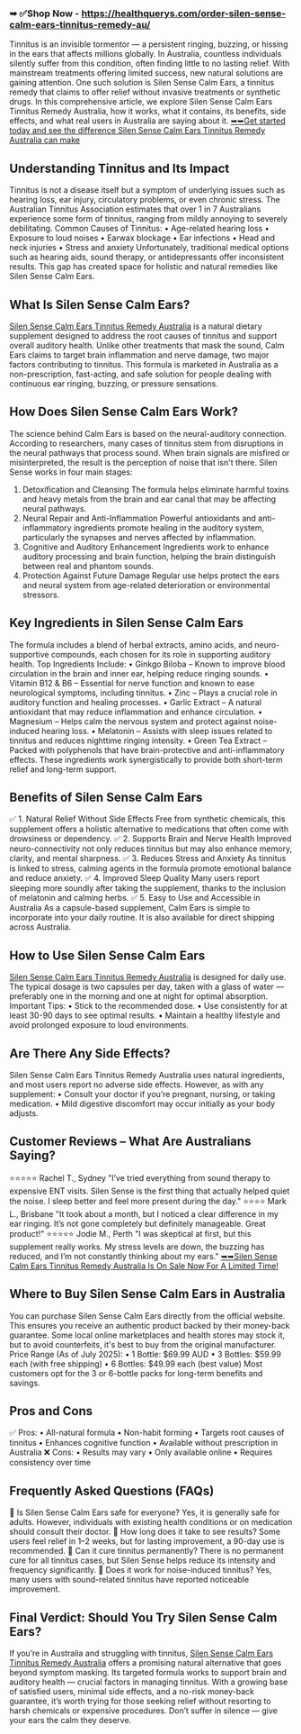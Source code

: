 
### ➥ ✅Shop Now - https://healthquerys.com/order-silen-sense-calm-ears-tinnitus-remedy-au/

Tinnitus is an invisible tormentor — a persistent ringing, buzzing, or hissing in the ears that affects millions globally. In Australia, countless individuals silently suffer from this condition, often finding little to no lasting relief. With mainstream treatments offering limited success, new natural solutions are gaining attention. One such solution is Silen Sense Calm Ears, a tinnitus remedy that claims to offer relief without invasive treatments or synthetic drugs.
In this comprehensive article, we explore Silen Sense Calm Ears Tinnitus Remedy Australia, how it works, what it contains, its benefits, side effects, and what real users in Australia are saying about it. [➥➥Get started today and see the difference Silen Sense Calm Ears Tinnitus Remedy Australia can make](https://healthquerys.com/order-silen-sense-calm-ears-tinnitus-remedy-au/)


## Understanding Tinnitus and Its Impact

Tinnitus is not a disease itself but a symptom of underlying issues such as hearing loss, ear injury, circulatory problems, or even chronic stress. The Australian Tinnitus Association estimates that over 1 in 7 Australians experience some form of tinnitus, ranging from mildly annoying to severely debilitating.
Common Causes of Tinnitus:
•	Age-related hearing loss
•	Exposure to loud noises
•	Earwax blockage
•	Ear infections
•	Head and neck injuries
•	Stress and anxiety
Unfortunately, traditional medical options such as hearing aids, sound therapy, or antidepressants offer inconsistent results. This gap has created space for holistic and natural remedies like Silen Sense Calm Ears.


## What Is Silen Sense Calm Ears?

[Silen Sense Calm Ears Tinnitus Remedy Australia](https://www.facebook.com/SilenSenseCalmEarsTinnitusRemedyAustralia/) is a natural dietary supplement designed to address the root causes of tinnitus and support overall auditory health. Unlike other treatments that mask the sound, Calm Ears claims to target brain inflammation and nerve damage, two major factors contributing to tinnitus.
This formula is marketed in Australia as a non-prescription, fast-acting, and safe solution for people dealing with continuous ear ringing, buzzing, or pressure sensations.

## How Does Silen Sense Calm Ears Work?

The science behind Calm Ears is based on the neural-auditory connection. According to researchers, many cases of tinnitus stem from disruptions in the neural pathways that process sound. When brain signals are misfired or misinterpreted, the result is the perception of noise that isn't there.
Silen Sense works in four main stages:
1.	Detoxification and Cleansing
The formula helps eliminate harmful toxins and heavy metals from the brain and ear canal that may be affecting neural pathways.
2.	Neural Repair and Anti-Inflammation
Powerful antioxidants and anti-inflammatory ingredients promote healing in the auditory system, particularly the synapses and nerves affected by inflammation.
3.	Cognitive and Auditory Enhancement
Ingredients work to enhance auditory processing and brain function, helping the brain distinguish between real and phantom sounds.
4.	Protection Against Future Damage
Regular use helps protect the ears and neural system from age-related deterioration or environmental stressors.


## Key Ingredients in Silen Sense Calm Ears

The formula includes a blend of herbal extracts, amino acids, and neuro-supportive compounds, each chosen for its role in supporting auditory health.
Top Ingredients Include:
•	Ginkgo Biloba – Known to improve blood circulation in the brain and inner ear, helping reduce ringing sounds.
•	Vitamin B12 & B6 – Essential for nerve function and known to ease neurological symptoms, including tinnitus.
•	Zinc – Plays a crucial role in auditory function and healing processes.
•	Garlic Extract – A natural antioxidant that may reduce inflammation and enhance circulation.
•	Magnesium – Helps calm the nervous system and protect against noise-induced hearing loss.
•	Melatonin – Assists with sleep issues related to tinnitus and reduces nighttime ringing intensity.
•	Green Tea Extract – Packed with polyphenols that have brain-protective and anti-inflammatory effects.
These ingredients work synergistically to provide both short-term relief and long-term support.


## Benefits of Silen Sense Calm Ears

✅ 1. Natural Relief Without Side Effects
Free from synthetic chemicals, this supplement offers a holistic alternative to medications that often come with drowsiness or dependency.
✅ 2. Supports Brain and Nerve Health
Improved neuro-connectivity not only reduces tinnitus but may also enhance memory, clarity, and mental sharpness.
✅ 3. Reduces Stress and Anxiety
As tinnitus is linked to stress, calming agents in the formula promote emotional balance and reduce anxiety.
✅ 4. Improved Sleep Quality
Many users report sleeping more soundly after taking the supplement, thanks to the inclusion of melatonin and calming herbs.
✅ 5. Easy to Use and Accessible in Australia
As a capsule-based supplement, Calm Ears is simple to incorporate into your daily routine. It is also available for direct shipping across Australia.


## How to Use Silen Sense Calm Ears

[Silen Sense Calm Ears Tinnitus Remedy Australia](https://www.facebook.com/SilenSenseCalmEarsTinnitusRemedyAustralia/) is designed for daily use. The typical dosage is two capsules per day, taken with a glass of water — preferably one in the morning and one at night for optimal absorption.
Important Tips:
•	Stick to the recommended dose.
•	Use consistently for at least 30-90 days to see optimal results.
•	Maintain a healthy lifestyle and avoid prolonged exposure to loud environments.


## Are There Any Side Effects?

Silen Sense Calm Ears Tinnitus Remedy Australia uses natural ingredients, and most users report no adverse side effects. However, as with any supplement:
•	Consult your doctor if you’re pregnant, nursing, or taking medication.
•	Mild digestive discomfort may occur initially as your body adjusts.


## Customer Reviews – What Are Australians Saying?

⭐⭐⭐⭐⭐ Rachel T., Sydney
"I’ve tried everything from sound therapy to expensive ENT visits. Silen Sense is the first thing that actually helped quiet the noise. I sleep better and feel more present during the day."
⭐⭐⭐⭐ Mark L., Brisbane
"It took about a month, but I noticed a clear difference in my ear ringing. It’s not gone completely but definitely manageable. Great product!"
⭐⭐⭐⭐⭐ Jodie M., Perth
"I was skeptical at first, but this supplement really works. My stress levels are down, the buzzing has reduced, and I’m not constantly thinking about my ears." [➥➥Silen Sense Calm Ears Tinnitus Remedy Australia Is On Sale Now For A Limited Time!](https://healthquerys.com/order-silen-sense-calm-ears-tinnitus-remedy-au/)



## Where to Buy Silen Sense Calm Ears in Australia

You can purchase Silen Sense Calm Ears directly from the official website. This ensures you receive an authentic product backed by their money-back guarantee. Some local online marketplaces and health stores may stock it, but to avoid counterfeits, it's best to buy from the original manufacturer.
Price Range (As of July 2025):
•	1 Bottle: $69.99 AUD
•	3 Bottles: $59.99 each (with free shipping)
•	6 Bottles: $49.99 each (best value)
Most customers opt for the 3 or 6-bottle packs for long-term benefits and savings.


## Pros and Cons

✅ Pros:
•	All-natural formula
•	Non-habit forming
•	Targets root causes of tinnitus
•	Enhances cognitive function
•	Available without prescription in Australia
❌ Cons:
•	Results may vary
•	Only available online
•	Requires consistency over time


## Frequently Asked Questions (FAQs)

🔹 Is Silen Sense Calm Ears safe for everyone?
Yes, it is generally safe for adults. However, individuals with existing health conditions or on medication should consult their doctor.
🔹 How long does it take to see results?
Some users feel relief in 1–2 weeks, but for lasting improvement, a 90-day use is recommended.
🔹 Can it cure tinnitus permanently?
There is no permanent cure for all tinnitus cases, but Silen Sense helps reduce its intensity and frequency significantly.
🔹 Does it work for noise-induced tinnitus?
Yes, many users with sound-related tinnitus have reported noticeable improvement.


## Final Verdict: Should You Try Silen Sense Calm Ears?

If you’re in Australia and struggling with tinnitus, [Silen Sense Calm Ears Tinnitus Remedy Australia](https://www.facebook.com/SilenSenseCalmEarsTinnitusRemedyAustralia/) offers a promising natural alternative that goes beyond symptom masking. Its targeted formula works to support brain and auditory health — crucial factors in managing tinnitus.
With a growing base of satisfied users, minimal side effects, and a no-risk money-back guarantee, it’s worth trying for those seeking relief without resorting to harsh chemicals or expensive procedures.
Don’t suffer in silence — give your ears the calm they deserve.
